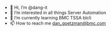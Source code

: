 - 👋 Hi, I’m @dang-it
- 👀 I’m interested in all things Server Automation
- 🌱 I’m currently learning BMC TSSA blcli
- 📫 How to reach me dan_goetzman@bmc.com

<!---
dang-it/dang-it is a ✨ special ✨ repository because its `README.md` (this file) appears on your GitHub profile.
You can click the Preview link to take a look at your changes.
--->
